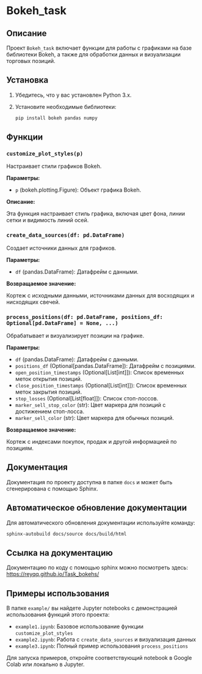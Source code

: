 # Bokeh_task

## Описание

Проект `Bokeh_task` включает функции для работы с графиками на базе библиотеки Bokeh, а также для обработки данных и визуализации торговых позиций.

## Установка

1. Убедитесь, что у вас установлен Python 3.x.
2. Установите необходимые библиотеки:

    ```bash
    pip install bokeh pandas numpy
    ```

## Функции

### `customize_plot_styles(p)`

Настраивает стили графиков Bokeh.

**Параметры:**

- `p` (bokeh.plotting.Figure): Объект графика Bokeh.

**Описание:**

Эта функция настраивает стиль графика, включая цвет фона, линии сетки и видимость линий осей.

### `create_data_sources(df: pd.DataFrame)`

Создает источники данных для графиков.

**Параметры:**

- `df` (pandas.DataFrame): Датафрейм с данными.

**Возвращаемое значение:**

Кортеж с исходными данными, источниками данных для восходящих и нисходящих свечей.

### `process_positions(df: pd.DataFrame, positions_df: Optional[pd.DataFrame] = None, ...)`

Обрабатывает и визуализирует позиции на графике.

**Параметры:**

- `df` (pandas.DataFrame): Датафрейм с данными.
- `positions_df` (Optional[pandas.DataFrame]): Датафрейм с позициями.
- `open_position_timestamps` (Optional[List[int]]): Список временных меток открытия позиций.
- `close_position_timestamps` (Optional[List[int]]): Список временных меток закрытия позиций.
- `stop_losses` (Optional[List[float]]): Список стоп-лоссов.
- `marker_sell_stop_color` (str): Цвет маркера для позиций с достижением стоп-лосса.
- `marker_sell_color` (str): Цвет маркера для обычных позиций.

**Возвращаемое значение:**

Кортеж с индексами покупок, продаж и другой информацией по позициям.

## Документация

Документация по проекту доступна в папке `docs` и может быть сгенерирована с помощью Sphinx.

## Автоматическое обновление документации

 Для автоматического обновления документации используйте команду:

```bash
sphinx-autobuild docs/source docs/build/html
```

## Ссылка на документацию

Документацию по коду с помощью sphinx можно посмотреть здесь: https://reyqq.github.io/Task_bokehs/

## Примеры использования

В папке `example/` вы найдете Jupyter notebooks с демонстрацией использования функций этого проекта:

- `example1.ipynb`: Базовое использование функции `customize_plot_styles`
- `example2.ipynb`: Работа с `create_data_sources` и визуализация данных
- `example3.ipynb`: Полный пример использования `process_positions`

Для запуска примеров, откройте соответствующий notebook в Google Colab или локально в Jupyter.

